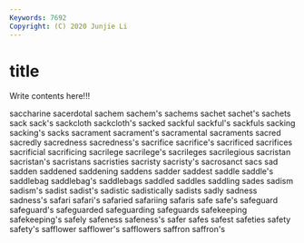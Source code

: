 ```yaml
---
Keywords: 7692
Copyright: (C) 2020 Junjie Li
---
```


# title

Write contents here!!!

saccharine 
sacerdotal 
sachem
sachem's 
sachems 
sachet 
sachet's 
sachets 
sack 
sack's 
sackcloth 
sackcloth's 
sacked
sackful 
sackful's 
sackfuls 
sacking 
sacking's 
sacks 
sacrament 
sacrament's 
sacramental 
sacraments
sacred 
sacredly 
sacredness 
sacredness's 
sacrifice 
sacrifice's 
sacrificed 
sacrifices 
sacrificial 
sacrificing
sacrilege 
sacrilege's 
sacrileges 
sacrilegious 
sacristan 
sacristan's 
sacristans 
sacristies 
sacristy 
sacristy's
sacrosanct 
sacs 
sad 
sadden 
saddened 
saddening 
saddens 
sadder 
saddest 
saddle
saddle's 
saddlebag 
saddlebag's 
saddlebags 
saddled 
saddles 
saddling 
sades 
sadism 
sadism's
sadist 
sadist's 
sadistic 
sadistically 
sadists 
sadly 
sadness 
sadness's 
safari 
safari's
safaried 
safariing 
safaris 
safe 
safe's 
safeguard 
safeguard's 
safeguarded 
safeguarding 
safeguards
safekeeping 
safekeeping's 
safely 
safeness 
safeness's 
safer 
safes 
safest 
safeties 
safety
safety's 
safflower 
safflower's 
safflowers 
saffron 
saffron's 
